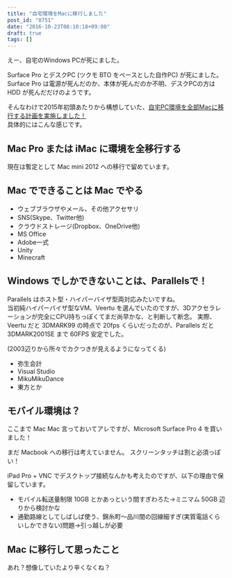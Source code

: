```yaml
---
title: "自宅環境をMacに移行しました"
post_id: "8751"
date: "2016-10-23T08:10:18+09:00"
draft: true
tags: []
---
```


えー、自宅のWindows PCが死にました。

Surface Pro とデスクPC (ツクモ BTO をベースとした自作PC) が死にました。  
Surface Pro は電源が死んだのか、本体が死んだのか不明、デスクPCの方は HDD が死んだだけのようです。

そんなわけで2015年初頭あたりから構想していた、[自宅PC環境を全部Macに移行する計画を実施しました！](https://twitter.com/danmaq/status/786926861414572033)  
具体的にはこんな感じです。

## Mac Pro または iMac に環境を全移行する

 現在は暫定として Mac mini 2012 への移行で留めています。

## Mac でできることは Mac でやる

  * ウェブブラウザやメール、その他アクセサリ
  * SNS(Skype、Twitter他)
  * クラウドストレージ(Dropbox、OneDrive他)
  * MS Office
  * Adobe一式
  * Unity
  * Minecraft

## Windows でしかできないことは、Parallelsで！

Parallels はホスト型・ハイパーバイザ型両対応みたいですね。  
当初純ハイパーバイザ型なVM、Veertu を選んでいたのですが、3Dアクセラレーションが完全にCPU持ちっぽくてまだ尚早かな、と判断して断念。
実際、Veertu だと 3DMARK99 の時点で 20fps くらいだったのが、Parallels だと 3DMARK2001SE まで 60FPS 安定でした。

(2003辺りから所々でカクつきが見えるようになってくる)

* 弥生会計
* Visual Studio
* MikuMikuDance
* 東方とか

## モバイル環境は？

ここまで Mac Mac 言っておいてアレですが、Microsoft Surface Pro 4 を買いました！

まだ Macbook への移行は考えていません。
スクリーンタッチは割と必須っぽい！

iPad Pro + VNC でデスクトップ接続なんかも考えたのですが、以下の理由で保留しています。

* モバイル転送量制限 10GB とかあっという間すぎわろた→ミニマム 50GB 辺りから検討かな
* 通勤路線としてしばしば使う、錦糸町〜品川間の回線細すぎ(実質電話くらいしかできない)問題→引っ越しが必要

## Mac に移行して思ったこと

 あれ？想像していたより辛くなくね？
